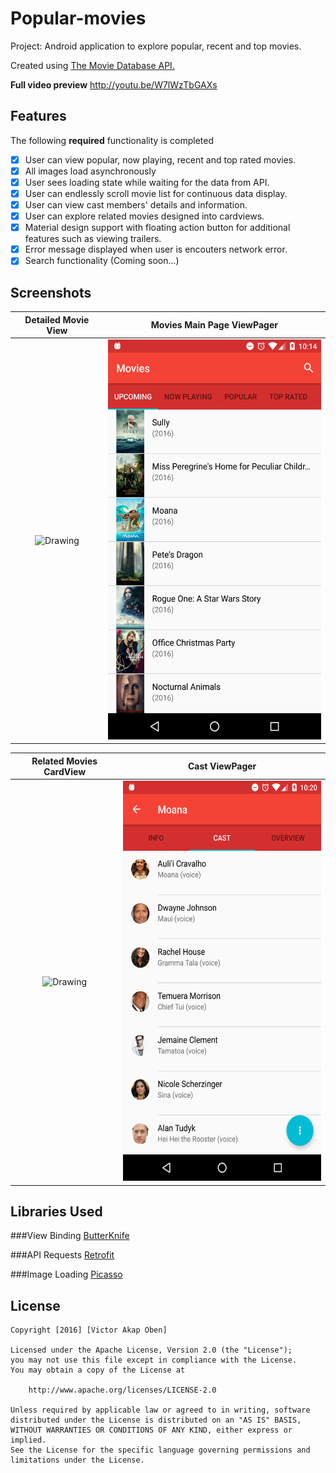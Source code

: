 # Popular-movies
Project: Android application to explore popular, recent and top movies.

Created using [The Movie Database API.](https://www.themoviedb.org/?language=en)

**Full video preview** http://youtu.be/W7lWzTbGAXs

## Features
The following **required** functionality is completed
- [x] User can view popular, now playing, recent and top rated movies.
- [x] All images load asynchronously
- [x] User sees loading state while waiting for the data from API.
- [x] User can endlessly scroll movie list for continuous data display.
- [x] User can view cast members' details and information.
- [x] User can explore related movies designed into cardviews.
- [x] Material design support with floating action button for additional features such as viewing trailers.   
- [x] Error message displayed when user is encouters network error.
- [x] Search functionality (Coming soon...)

## Screenshots

 Detailed Movie View                                                             |  Movies Main Page ViewPager
:-------------------------------------------------------------------------------:|:--------------------------------------------------------------------------------:
<img src="screenshots/movies_screenhot2.png" alt="Drawing"  width="360" height="640"/> |  <img src="screenshots/movies_screenshot1.png" alt="Drawing"  width="360" height="640"/>


Related Movies CardView                                                          |  Cast ViewPager
:-------------------------------------------------------------------------------:|:--------------------------------------------------------------------------------:
<img src="screenshots/movies_screenshot3.png" alt="Drawing"  width="360" height="640"/> |  <img src="screenshots/movies_screenshot4.png" alt="Drawing"  width="360" height="640"/>

## Libraries Used

###View Binding
[ButterKnife](https://jakewharton.github.io/butterknife/)

###API Requests
[Retrofit](https://square.github.io/retrofit/)

###Image Loading
[Picasso](https://square.github.io/picasso/)


## License
```
Copyright [2016] [Victor Akap Oben]

Licensed under the Apache License, Version 2.0 (the "License");
you may not use this file except in compliance with the License.
You may obtain a copy of the License at

    http://www.apache.org/licenses/LICENSE-2.0

Unless required by applicable law or agreed to in writing, software
distributed under the License is distributed on an "AS IS" BASIS,
WITHOUT WARRANTIES OR CONDITIONS OF ANY KIND, either express or implied.
See the License for the specific language governing permissions and
limitations under the License.
```
